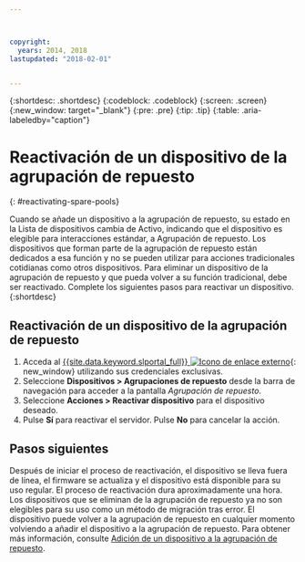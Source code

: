 ```yaml
---



copyright:
  years: 2014, 2018
lastupdated: "2018-02-01"


---
```


{:shortdesc: .shortdesc}
{:codeblock: .codeblock}
{:screen: .screen}
{:new_window: target="_blank"}
{:pre: .pre}
{:tip: .tip}
{:table: .aria-labeledby="caption"}


# Reactivación de un dispositivo de la agrupación de repuesto 
{: #reactivating-spare-pools}

Cuando se añade un dispositivo a la agrupación de repuesto, su estado en la Lista de dispositivos cambia de Activo, indicando que el dispositivo es elegible para interacciones estándar, a Agrupación de repuesto. Los dispositivos que forman parte de la agrupación de repuesto están dedicados a esa función y no se pueden utilizar para acciones tradicionales cotidianas como otros dispositivos. Para eliminar un dispositivo de la agrupación de repuesto y que pueda volver a su función tradicional, debe ser reactivado. Complete los siguientes pasos para reactivar un dispositivo.
{:shortdesc}

## Reactivación de un dispositivo de la agrupación de repuesto 

1. Acceda al [{{site.data.keyword.slportal_full}} ![Icono de enlace externo](../icons/launch-glyph.svg "Icono de enlace externo")](https://control.softlayer.com/){: new_window} utilizando sus credenciales exclusivas.
2. Seleccione **Dispositivos > Agrupaciones de repuesto** desde la barra de navegación para acceder a la pantalla *Agrupación de repuesto*.
3. Seleccione **Acciones > Reactivar dispositivo** para el dispositivo deseado.
4. Pulse **Sí** para reactivar el servidor. Pulse **No** para cancelar la acción.

## Pasos siguientes
Después de iniciar el proceso de reactivación, el dispositivo se lleva fuera de línea, el firmware se actualiza y el dispositivo está disponible para su uso regular. El proceso de reactivación dura aproximadamente una hora. Los dispositivos que se eliminan de la agrupación de repuesto ya no son elegibles para su uso como un método de migración tras error. El dispositivo puede volver a la agrupación de repuesto en cualquier momento volviendo a añadir el dispositivo a la agrupación de repuesto. Para obtener más información, consulte [Adición de un dispositivo a la agrupación de repuesto](../vsi/adding_spare_pool.html).
